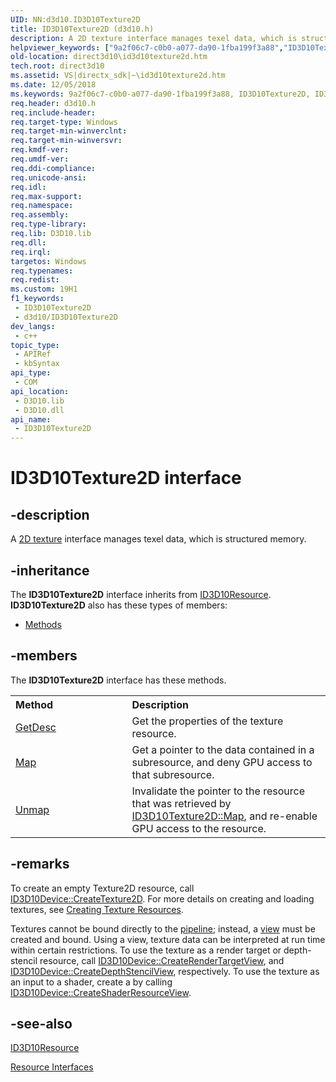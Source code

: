 ```yaml
---
UID: NN:d3d10.ID3D10Texture2D
title: ID3D10Texture2D (d3d10.h)
description: A 2D texture interface manages texel data, which is structured memory.
helpviewer_keywords: ["9a2f06c7-c0b0-a077-da90-1fba199f3a88","ID3D10Texture2D","ID3D10Texture2D interface [Direct3D 10]","ID3D10Texture2D interface [Direct3D 10]","described","d3d10/ID3D10Texture2D","direct3d10.id3d10texture2d"]
old-location: direct3d10\id3d10texture2d.htm
tech.root: direct3d10
ms.assetid: VS|directx_sdk|~\id3d10texture2d.htm
ms.date: 12/05/2018
ms.keywords: 9a2f06c7-c0b0-a077-da90-1fba199f3a88, ID3D10Texture2D, ID3D10Texture2D interface [Direct3D 10], ID3D10Texture2D interface [Direct3D 10],described, d3d10/ID3D10Texture2D, direct3d10.id3d10texture2d
req.header: d3d10.h
req.include-header: 
req.target-type: Windows
req.target-min-winverclnt: 
req.target-min-winversvr: 
req.kmdf-ver: 
req.umdf-ver: 
req.ddi-compliance: 
req.unicode-ansi: 
req.idl: 
req.max-support: 
req.namespace: 
req.assembly: 
req.type-library: 
req.lib: D3D10.lib
req.dll: 
req.irql: 
targetos: Windows
req.typenames: 
req.redist: 
ms.custom: 19H1
f1_keywords:
 - ID3D10Texture2D
 - d3d10/ID3D10Texture2D
dev_langs:
 - c++
topic_type:
 - APIRef
 - kbSyntax
api_type:
 - COM
api_location:
 - D3D10.lib
 - D3D10.dll
api_name:
 - ID3D10Texture2D
---
```


# ID3D10Texture2D interface


## -description

A <a href="/windows/desktop/direct3d10/d3d10-graphics-programming-guide-resources-types">2D texture</a> interface manages texel data, which is structured memory.

## -inheritance

The <b xmlns:loc="http://microsoft.com/wdcml/l10n">ID3D10Texture2D</b> interface inherits from <a href="/windows/desktop/api/d3d10/nn-d3d10-id3d10resource">ID3D10Resource</a>. <b>ID3D10Texture2D</b> also has these types of members:
<ul>
<li><a href="https://docs.microsoft.com/">Methods</a></li>
</ul>

## -members

The <b>ID3D10Texture2D</b> interface has these methods.
<table class="members" id="memberListMethods">
<tr>
<th align="left" width="37%">Method</th>
<th align="left" width="63%">Description</th>
</tr>
<tr data="declared;">
<td align="left" width="37%">
<a href="/windows/desktop/api/d3d10/nf-d3d10-id3d10texture2d-getdesc">GetDesc</a>
</td>
<td align="left" width="63%">
Get the properties of the texture resource.

</td>
</tr>
<tr data="declared;">
<td align="left" width="37%">
<a href="/windows/desktop/api/d3d10/nf-d3d10-id3d10texture2d-map">Map</a>
</td>
<td align="left" width="63%">
Get a pointer to the data contained in a subresource, and deny GPU access to that subresource.

</td>
</tr>
<tr data="declared;">
<td align="left" width="37%">
<a href="/windows/desktop/api/d3d10/nf-d3d10-id3d10texture2d-unmap">Unmap</a>
</td>
<td align="left" width="63%">
Invalidate the pointer to the resource that was retrieved by <a href="/windows/desktop/api/d3d10/nf-d3d10-id3d10texture2d-map">ID3D10Texture2D::Map</a>, and re-enable GPU access to the resource.

</td>
</tr>
</table>

## -remarks

To create an empty Texture2D resource, call <a href="/windows/desktop/api/d3d10/nf-d3d10-id3d10device-createtexture2d">ID3D10Device::CreateTexture2D</a>. For more details on creating and loading textures, see <a href="/windows/desktop/direct3d10/d3d10-graphics-programming-guide-resources-creating-textures">Creating Texture Resources</a>.

Textures cannot be bound directly to the <a href="/windows/desktop/direct3d10/d3d10-graphics-programming-guide-pipeline-stages">pipeline</a>; instead, a <a href="/windows/desktop/direct3d10/d3d10-graphics-programming-guide-resources-access-views">view</a> must be created and bound. Using a view, texture data can be interpreted at run time within certain restrictions. To use the texture as a render target or depth-stencil resource, call <a href="/windows/desktop/api/d3d10/nf-d3d10-id3d10device-createrendertargetview">ID3D10Device::CreateRenderTargetView</a>, and <a href="/windows/desktop/api/d3d10/nf-d3d10-id3d10device-createdepthstencilview">ID3D10Device::CreateDepthStencilView</a>, respectively. To use the texture as an input to a shader, create a  by calling <a href="/windows/desktop/api/d3d10/nf-d3d10-id3d10device-createshaderresourceview">ID3D10Device::CreateShaderResourceView</a>.

## -see-also

<a href="/windows/desktop/api/d3d10/nn-d3d10-id3d10resource">ID3D10Resource</a>



<a href="/windows/desktop/direct3d10/d3d10-graphics-reference-resource-interfaces">Resource Interfaces</a>